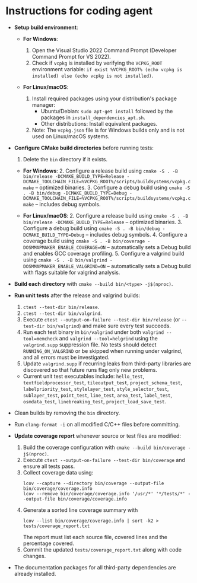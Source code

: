 # Instructions for coding agent

- **Setup build environment**:
  - **For Windows**:
    1. Open the Visual Studio 2022 Command Prompt (Developer Command Prompt for VS 2022).
    2. Check if `vcpkg` is installed by verifying the `VCPKG_ROOT` environment variable: `if exist %VCPKG_ROOT% (echo vcpkg is installed) else (echo vcpkg is not installed)`.
  
  - **For Linux/macOS**:
    1. Install required packages using your distribution's package manager:
       - Ubuntu/Debian: `sudo apt-get install` followed by the packages in `install_dependencies_apt.sh`.
       - Other distributions: Install equivalent packages.
    2. Note: The `vcpkg.json` file is for Windows builds only and is not used on Linux/macOS systems.

- **Configure CMake build directories** before running tests:
  1. Delete the `bin` directory if it exists.
  
  - **For Windows**:
    2. Configure a release build using `cmake -S . -B bin/release -DCMAKE_BUILD_TYPE=Release -DCMAKE_TOOLCHAIN_FILE=%VCPKG_ROOT%/scripts/buildsystems/vcpkg.cmake` – optimized binaries.
    3. Configure a debug build using `cmake -S . -B bin/debug -DCMAKE_BUILD_TYPE=Debug -DCMAKE_TOOLCHAIN_FILE=%VCPKG_ROOT%/scripts/buildsystems/vcpkg.cmake` – includes debug symbols.
  
  - **For Linux/macOS**:
    2. Configure a release build using `cmake -S . -B bin/release -DCMAKE_BUILD_TYPE=Release` – optimized binaries.
    3. Configure a debug build using `cmake -S . -B bin/debug -DCMAKE_BUILD_TYPE=Debug` – includes debug symbols.
    4. Configure a coverage build using `cmake -S . -B bin/coverage -DOSMMAPMAKER_ENABLE_COVERAGE=ON` – automatically sets a Debug build and enables GCC coverage profiling.
    5. Configure a valgrind build using `cmake -S . -B bin/valgrind -DOSMMAPMAKER_ENABLE_VALGRIND=ON` – automatically sets a Debug build with flags suitable for valgrind analysis.

- **Build each directory** with `cmake --build bin/<type> -j$(nproc)`.

- **Run unit tests** after the release and valgrind builds:
  1. `ctest --test-dir bin/release`.
  2. `ctest --test-dir bin/valgrind`.
  3. Execute `ctest --output-on-failure --test-dir bin/release` (or `--test-dir bin/valgrind`) and make sure every test succeeds.
  4. Run each test binary in `bin/valgrind` under both `valgrind --tool=memcheck` and `valgrind --tool=helgrind` using the `valgrind.supp` suppression file. No tests should detect `RUNNING_ON_VALGRIND` or be skipped when running under valgrind, and all errors must be investigated.
  5. Update `valgrind.supp` if recurring leaks from third-party libraries are discovered so that future runs flag only new problems.
  - Current unit test executables include:
    `hello_test`, `textfieldprocessor_test`, `tileoutput_test`,
    `project_schema_test`, `labelpriority_test`, `stylelayer_test`,
    `style_selector_test`, `sublayer_test`, `point_test`, `line_test`,
    `area_test`, `label_test`, `osmdata_test`, `linebreaking_test`,
    `project_load_save_test`.

- Clean builds by removing the `bin` directory.
- Run `clang-format -i` on all modified C/C++ files before committing.
- **Update coverage report** whenever source or test files are modified:
  1. Build the coverage configuration with `cmake --build bin/coverage -j$(nproc)`.
  2. Execute `ctest --output-on-failure --test-dir bin/coverage` and ensure all tests pass.
  3. Collect coverage data using:
     ```
     lcov --capture --directory bin/coverage --output-file bin/coverage/coverage.info
     lcov --remove bin/coverage/coverage.info '/usr/*' '*/tests/*' --output-file bin/coverage/coverage.info
     ```
  4. Generate a sorted line coverage summary with
     ```
     lcov --list bin/coverage/coverage.info | sort -k2 > tests/coverage_report.txt
     ```
     The report must list each source file, covered lines and the percentage covered.
  5. Commit the updated `tests/coverage_report.txt` along with code changes.
- The documentation packages for all third-party dependencies are already installed.
